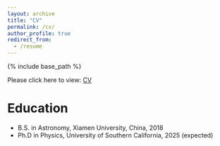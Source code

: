 ```yaml
---
layout: archive
title: "CV"
permalink: /cv/
author_profile: true
redirect_from:
  - /resume
---
```


{% include base_path %}

Please click here to view: <a href='https://github.com/dawei-zh/dawei-zh.github.io/blob/main/files/CV-DaweiZhong.pdf'>CV</a>

Education
======

* B.S. in Astronomy, Xiamen University, China, 2018
* Ph.D in Physics, University of Southern California, 2025 (expected)

